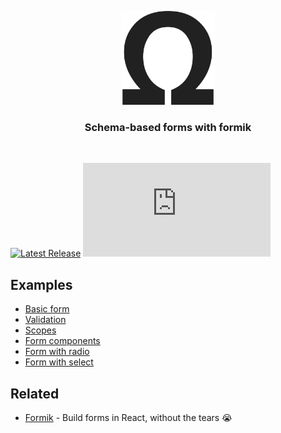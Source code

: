 <p align="center">
  <img src="docs/public/ohm-form.svg" width="150" alt="ohm=form" />
</p>

<h3 align="center">
  Schema-based forms with formik
</h3>

<br>

[![Latest Release](https://img.shields.io/npm/v/ohm-form-formik.svg)](https://www.npmjs.com/package/ohm-form-formik)
[![gzip size](https://img.badgesize.io/https://unpkg.com/ohm-form-formik@latest/dist/ohm-form-formik.cjs.production.min.js?compression=gzip)](https://unpkg.com/ohm-form-formik@latest/dist/ohm-form-formik.cjs.production.min.js)

## Examples

- [Basic form](https://codesandbox.io/s/github/ivanodintsov/ohm-form/tree/main/examples/BasicForm?file=/src/BasicForm.tsx)
- [Validation](https://codesandbox.io/s/github/ivanodintsov/ohm-form/tree/main/examples/FormWithValidation?file=/src/FormWithValidation.tsx)
- [Scopes](https://codesandbox.io/s/github/ivanodintsov/ohm-form/tree/main/examples/ScopedForm?file=/src/ScopedForm.tsx)
- [Form components](https://codesandbox.io/s/github/ivanodintsov/ohm-form/tree/main/examples/FormComponents?file=/src/FormComponents.tsx)
- [Form with radio](https://codesandbox.io/s/github/ivanodintsov/ohm-form/tree/main/examples/FormRadio?file=/src/FormRadio.tsx)
- [Form with select](https://codesandbox.io/s/github/ivanodintsov/ohm-form/tree/main/examples/FormSelect?file=/src/FormSelect.tsx)

## Related

- [Formik](https://github.com/formium/formik) - Build forms in React, without the tears 😭
